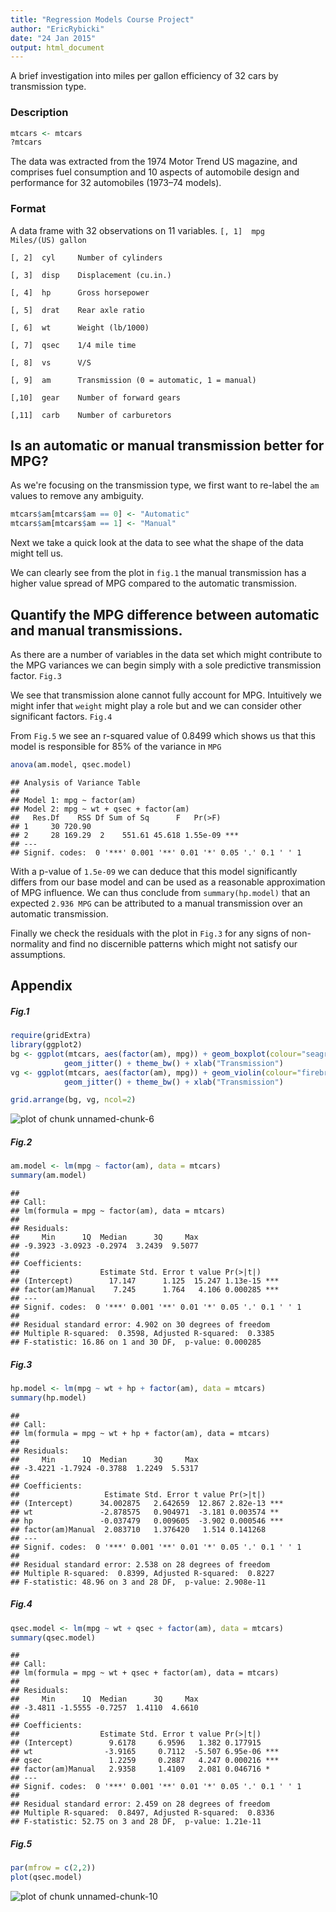 ```yaml
---
title: "Regression Models Course Project"
author: "EricRybicki"
date: "24 Jan 2015"
output: html_document
---
```


A brief investigation into miles per gallon efficiency of 32 cars by transmission type.

### Description

```r
mtcars <- mtcars
?mtcars
```
The data was extracted from the 1974 Motor Trend US magazine, and comprises fuel consumption and 10 aspects of automobile design and performance for 32 automobiles (1973–74 models).

### Format

A data frame with 32 observations on 11 variables.
`[, 1]  mpg     Miles/(US) gallon`

`[, 2]  cyl	    Number of cylinders`

`[, 3]	disp	Displacement (cu.in.)`

`[, 4]	hp	    Gross horsepower`

`[, 5]	drat	Rear axle ratio`

`[, 6]	wt	    Weight (lb/1000)`

`[, 7]	qsec	1/4 mile time`

`[, 8]	vs	    V/S`

`[, 9]	am	    Transmission (0 = automatic, 1 = manual)`

`[,10]	gear	Number of forward gears`

`[,11]	carb	Number of carburetors`



## Is an automatic or manual transmission better for MPG?


As we're focusing on the transmission type, we first want to re-label the `am` values to remove any ambiguity.

```r
mtcars$am[mtcars$am == 0] <- "Automatic"
mtcars$am[mtcars$am == 1] <- "Manual"
```

Next we take a quick look at the data to see what the shape of the data might tell us. 

We can clearly see from the plot in `fig.1` the manual transmission has a higher value spread of MPG compared to the automatic transmission. 


## Quantify the MPG difference between automatic and manual transmissions.
As there are a number of variables in the data set which might contribute to the MPG variances we can begin simply with a sole predictive transmission factor. `Fig.3`

We see that transmission alone cannot fully account for MPG. Intuitively we might infer that `weight` might play a role but and we can consider other significant factors. `Fig.4`



From `Fig.5` we see an r-squared value of 0.8499 which shows us that this model is responsible for 85% of the variance in `MPG`

```r
anova(am.model, qsec.model)
```

```
## Analysis of Variance Table
## 
## Model 1: mpg ~ factor(am)
## Model 2: mpg ~ wt + qsec + factor(am)
##   Res.Df    RSS Df Sum of Sq      F   Pr(>F)    
## 1     30 720.90                                 
## 2     28 169.29  2    551.61 45.618 1.55e-09 ***
## ---
## Signif. codes:  0 '***' 0.001 '**' 0.01 '*' 0.05 '.' 0.1 ' ' 1
```
With a p-value of `1.5e-09` we can deduce that this model significantly differs from our base model and can be used as a reasonable approximation of MPG influence. We can thus conclude from `summary(hp.model)` that an expected `2.936 MPG` can be attributed to a manual transmission over an automatic transmission. 

Finally we check the residuals with the plot in `Fig.3` for any signs of non-normality and find no discernible patterns which might not satisfy our assumptions.

## Appendix

##### Fig.1

```r
require(gridExtra)
library(ggplot2)
bg <- ggplot(mtcars, aes(factor(am), mpg)) + geom_boxplot(colour="seagreen", size = 1.25) + 
            geom_jitter() + theme_bw() + xlab("Transmission")
vg <- ggplot(mtcars, aes(factor(am), mpg)) + geom_violin(colour="firebrick", size = 1.25) +
            geom_jitter() + theme_bw() + xlab("Transmission")

grid.arrange(bg, vg, ncol=2)
```

![plot of chunk unnamed-chunk-6](figure/unnamed-chunk-6-1.png) 

##### Fig.2

```r
am.model <- lm(mpg ~ factor(am), data = mtcars)
summary(am.model)
```

```
## 
## Call:
## lm(formula = mpg ~ factor(am), data = mtcars)
## 
## Residuals:
##     Min      1Q  Median      3Q     Max 
## -9.3923 -3.0923 -0.2974  3.2439  9.5077 
## 
## Coefficients:
##                  Estimate Std. Error t value Pr(>|t|)    
## (Intercept)        17.147      1.125  15.247 1.13e-15 ***
## factor(am)Manual    7.245      1.764   4.106 0.000285 ***
## ---
## Signif. codes:  0 '***' 0.001 '**' 0.01 '*' 0.05 '.' 0.1 ' ' 1
## 
## Residual standard error: 4.902 on 30 degrees of freedom
## Multiple R-squared:  0.3598,	Adjusted R-squared:  0.3385 
## F-statistic: 16.86 on 1 and 30 DF,  p-value: 0.000285
```

##### Fig.3

```r
hp.model <- lm(mpg ~ wt + hp + factor(am), data = mtcars)
summary(hp.model)
```

```
## 
## Call:
## lm(formula = mpg ~ wt + hp + factor(am), data = mtcars)
## 
## Residuals:
##     Min      1Q  Median      3Q     Max 
## -3.4221 -1.7924 -0.3788  1.2249  5.5317 
## 
## Coefficients:
##                   Estimate Std. Error t value Pr(>|t|)    
## (Intercept)      34.002875   2.642659  12.867 2.82e-13 ***
## wt               -2.878575   0.904971  -3.181 0.003574 ** 
## hp               -0.037479   0.009605  -3.902 0.000546 ***
## factor(am)Manual  2.083710   1.376420   1.514 0.141268    
## ---
## Signif. codes:  0 '***' 0.001 '**' 0.01 '*' 0.05 '.' 0.1 ' ' 1
## 
## Residual standard error: 2.538 on 28 degrees of freedom
## Multiple R-squared:  0.8399,	Adjusted R-squared:  0.8227 
## F-statistic: 48.96 on 3 and 28 DF,  p-value: 2.908e-11
```

##### Fig.4

```r
qsec.model <- lm(mpg ~ wt + qsec + factor(am), data = mtcars)
summary(qsec.model)
```

```
## 
## Call:
## lm(formula = mpg ~ wt + qsec + factor(am), data = mtcars)
## 
## Residuals:
##     Min      1Q  Median      3Q     Max 
## -3.4811 -1.5555 -0.7257  1.4110  4.6610 
## 
## Coefficients:
##                  Estimate Std. Error t value Pr(>|t|)    
## (Intercept)        9.6178     6.9596   1.382 0.177915    
## wt                -3.9165     0.7112  -5.507 6.95e-06 ***
## qsec               1.2259     0.2887   4.247 0.000216 ***
## factor(am)Manual   2.9358     1.4109   2.081 0.046716 *  
## ---
## Signif. codes:  0 '***' 0.001 '**' 0.01 '*' 0.05 '.' 0.1 ' ' 1
## 
## Residual standard error: 2.459 on 28 degrees of freedom
## Multiple R-squared:  0.8497,	Adjusted R-squared:  0.8336 
## F-statistic: 52.75 on 3 and 28 DF,  p-value: 1.21e-11
```

##### Fig.5

```r
par(mfrow = c(2,2))
plot(qsec.model)
```

![plot of chunk unnamed-chunk-10](figure/unnamed-chunk-10-1.png) 







